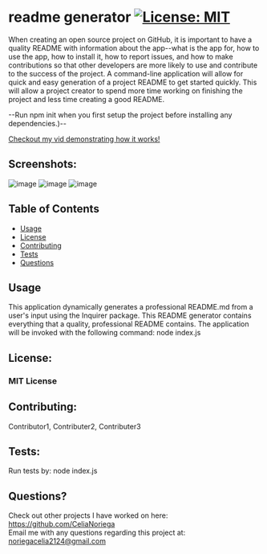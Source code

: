 # readme generator  [![License: MIT](https://img.shields.io/badge/License-MIT-yellow.svg)](https://opensource.org/licenses/MIT)
  When creating an open source project on GitHub, it is important to have a quality README with information about the app--what is the app for, how to use the app, how to install it, how to report issues, and how to make contributions so that other developers are more likely to use and contribute to the success of the project. A command-line application will allow for quick and easy generation of a project README to get started quickly. This will allow a project creator to spend more time working on finishing the project and less time creating a good README.

  --Run npm init when you first setup the project before installing any dependencies.)-- 

  [Checkout my vid demonstrating how it works!](https://drive.google.com/file/d/1n-mju2t8JGq-I2VXIrqVzmIiAe5MSu2_/view)

## Screenshots:
  ![image](https://user-images.githubusercontent.com/71470687/99767509-03bd0380-2ab8-11eb-90b9-c1e7503789bc.png)
  ![image](https://user-images.githubusercontent.com/71470687/99767732-5dbdc900-2ab8-11eb-9995-896a09fceceb.png)
  ![image](https://user-images.githubusercontent.com/71470687/99767754-6adab800-2ab8-11eb-93ba-7dfd79f52400.png)


## Table of Contents
  * [Usage](#usage)
  * [License](#license)
  * [Contributing](#contributing)
  * [Tests](#tests)
  * [Questions](#questions)

## Usage 

  This application dynamically generates a professional README.md from a user's input using the Inquirer package. This README generator contains everything that a quality, professional README contains. The application will be invoked with the following command: node index.js

## License:
### MIT License

## Contributing:
  
  Contributor1, Contributer2, Contributer3

## Tests:
   Run tests by: node index.js
  
## Questions?
    
  Check out other projects I have worked on here: https://github.com/CeliaNoriega    
  Email me with any questions regarding this project at: noriegacelia2124@gmail.com